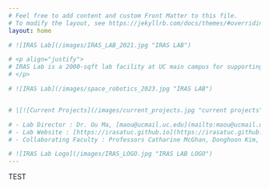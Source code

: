 ```yaml
---
# Feel free to add content and custom Front Matter to this file.
# To modify the layout, see https://jekyllrb.com/docs/themes/#overriding-theme-defaults
layout: home

# ![IRAS Lab](/images/IRAS_LAB_2021.jpg "IRAS LAB")

# <p align="justify">
# IRAS Lab is a 2000-sqft lab facility at UC main campus for supporting research and teaching in multidisciplinary areas of robotics, artificial intelligence, and autonomous systems for space, aviation and other applications.
# </p>

# ![IRAS Lab](/images/space_robotics_2023.jpg "IRAS LAB")


# |[![Current Projects](/images/current_projects.jpg "current projects")]({% link current_projects.markdown %})|[![Prior Projects](/images/prior_projects.jpg "prior projects")]({% link prior_projects.markdown %})|

# - Lab Director : Dr. Ou Ma, [maou@ucmail.uc.edu](mailto:maou@ucmail.uc.edu), (513) 556-3747
# - Lab Website : [https://irasatuc.github.io](https://irasatuc.github.io)
# - Collaborating Faculty : Professors Catharine McGhan, Donghoon Kim, Kelly Cohen, Raj Sharma, Janet Dong, etc.

# ![IRAS Lab Logo](/images/IRAS_LOGO.jpg "IRAS LAB LOGO")
---
```

TEST
